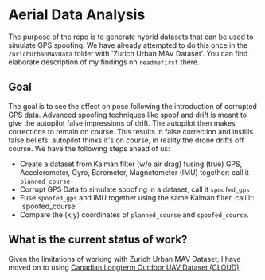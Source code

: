 # Aerial Data Analysis

The purpose of the repo is to generate hybrid datasets that can be used to simulate GPS spoofing. We have already attempted to do this once in the `ZurichUrbanMAVData` folder with 'Zurich Urban MAV Dataset'. You can find elaborate description of my findings on `readmefirst` there. 


## Goal

The goal is to see the effect on pose following the introduction of corrupted GPS data. Advanced spoofing techniques like spoof and drift is meant to give the autopilot false impressions of drift. The autopilot then makes corrections to remain on course. This results in false correction and instills false beliefs: autopilot thinks it's on course, in reality the drone drifts off course. We have the following steps ahead of us: 

- Create a dataset from Kalman filter (w/o air drag) fusing (true) GPS, Accelerometer, Gyro, Barometer, Magnetometer (IMU) together: call it `planned_course`
- Corrupt GPS Data to simulate spoofing in a dataset, call it `spoofed_gps`
- Fuse `spoofed_gps` and IMU together using the same Kalman filter, call it: `spoofed_course'
- Compare the (x,y) coordinates of `planned_course` and `spoofed_course`. 

## What is the current status of work?

Given the limitations of working with Zurich Urban MAV Dataset, I have moved on to using [Canadian Longterm Outdoor UAV Dataset (CLOUD)](https://www.dynsyslab.org/cloud-dataset/). 

